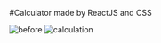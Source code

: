 #Calculator made by ReactJS and CSS

![before](https://github.com/Ayaan198/LGMVIP-Web-Task-3/assets/110682132/5f493b15-5f13-4597-b196-1eef0e13b7c9)
![calculation](https://github.com/Ayaan198/LGMVIP-Web-Task-3/assets/110682132/ea98f04e-1fef-418d-9afc-a0257987cfdb)

